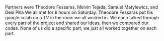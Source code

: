 Partners were Theodore Fessaras, Melvin Tejada, Samuel Matylewicz, and Desi Pilla
We all met for 9 hours on Saturday.
Theodore Fessaras put his google colab on a TV in the room we all worked in. We each talked through every part of the project
and shared our ideas, then we compared our codes. None of us did a specific part, we just all worked together on each part.
